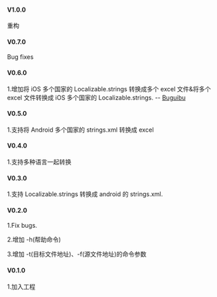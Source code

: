 #### V1.0.0

重构

#### V0.7.0

Bug fixes

#### V0.6.0

1.增加将 iOS 多个国家的 Localizable.strings 转换成多个 excel 文件&将多个 excel 文件转换成 iOS 多个国家的 Localizable.strings. -- [Buguibu](https://github.com/buguibu)

#### V0.5.0

1.支持将 Android 多个国家的 strings.xml 转换成 excel

#### V0.4.0

1.支持多种语言一起转换

#### V0.3.0

1.支持 Localizable.strings 转换成 android 的 strings.xml.

#### V0.2.0

1.Fix bugs.

2.增加 -h(帮助命令)

3.增加 -t(目标文件地址)、-f(源文件地址)的命令参数

#### V0.1.0

1.加入工程
